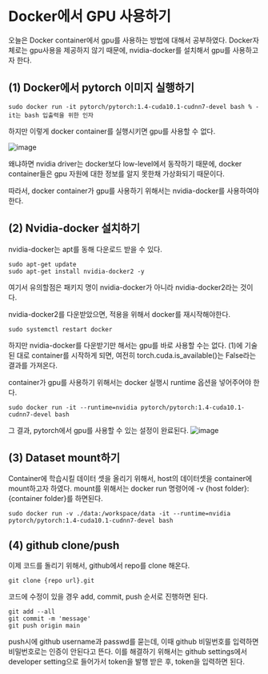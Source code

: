 # Docker에서 GPU 사용하기
오늘은 Docker container에서 gpu를 사용하는 방법에 대해서 공부하였다.
Docker자체로는 gpu사용을 제공하지 않기 때문에, nvidia-docker를 설치해서 gpu를 사용하고자 한다.

## (1) Docker에서 pytorch 이미지 실행하기

```
sudo docker run -it pytorch/pytorch:1.4-cuda10.1-cudnn7-devel bash % -it는 bash 입출력을 위한 인자
```

하지만 이렇게 docker container를 실행시키면 gpu를 사용할 수 없다.

![image](https://github.com/Bosung-Yang/DeepLearning/assets/139629920/18be1c26-b487-48b4-b2fe-9515b6ebbf6e)

왜냐하면 nvidia driver는 docker보다 low-level에서 동작하기 때문에, docker container들은 gpu 자원에 대한 정보를 알지 못한채 가상화되기 때문이다.

따라서, docker container가 gpu를 사용하기 위해서는 nvidia-docker를 사용하여야 한다.

## (2) Nvidia-docker 설치하기
nvidia-docker는 apt를 동해 다운로드 받을 수 있다.

```
sudo apt-get update
sudo apt-get install nvidia-docker2 -y
```
여기서 유의할점은 패키지 명이 nvidia-docker가 아니라 nvidia-docker2라는 것이다.

nvidia-docker2를 다운받았으면, 적용을 위해서 docker를 재시작해야한다.

```
sudo systemctl restart docker
```

하지만 nvidia-docker를 다운받기만 해서는 gpu를 바로 사용할 수는 없다. (1)에 기술된 대로 container를 시작하게 되면, 여전히 torch.cuda.is_available()는 False라는 결과를 가져온다.

container가 gpu를 사용하기 위해서는 docker 실행시 runtime 옵션을 넣어주어야 한다.

```
sudo docker run -it --runtime=nvidia pytorch/pytorch:1.4-cuda10.1-cudnn7-devel bash
```

그 결과, pytorch에서 gpu를 사용할 수 있는 설정이 완료된다.
![image](https://github.com/Bosung-Yang/DeepLearning/assets/139629920/a66fd7d6-fe1a-47d3-9a83-bd3872dbd646)

## (3) Dataset mount하기
Container에 학습시킬 데이터 셋을 올리기 위해서, host의 데이터셋을 container에 mount하고자 하였다.
mount를 위해서는 docker run 명령어에 -v {host folder}:{container folder}를 하면된다.
```
sudo docker run -v ./data:/workspace/data -it --runtime=nvidia pytorch/pytorch:1.4-cuda10.1-cudnn7-devel bash
```

## (4) github clone/push
이제 코드를 돌리기 위해서, github에서 repo를 clone 해온다.
```
git clone {repo url}.git
```
코드에 수정이 있을 경우 add, commit, push 순서로 진행하면 된다.
```
git add --all
git commit -m 'message'
git push origin main
```
push시에 github username과 passwd를 묻는데, 이때 github 비밀번호를 입력하면 비밀번호로는 인증이 안된다고 뜬다.
이를 해결하기 위해서는 github settings에서 developer setting으로 들어가서 token을 발행 받은 후, token을 입력하면 된다.
